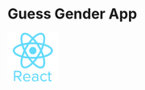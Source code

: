 # Guess Gender App 
<img src="https://raw.githubusercontent.com/devicons/devicon/master/icons/react/react-original-wordmark.svg" alt="react" width="100" height="100"/> 
